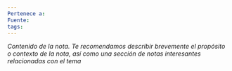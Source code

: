 ```yaml
---
Pertenece a: 
Fuente: 
tags:
---
```

*Contenido de la nota. Te recomendamos describir brevemente el propósito o contexto de la nota, así como una sección de notas interesantes relacionadas con el tema*